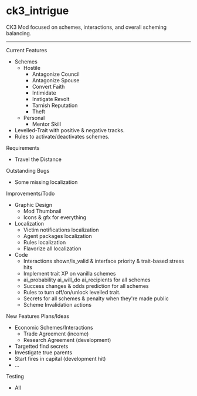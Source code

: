 # ck3_intrigue

CK3 Mod focused on schemes, interactions, and overall scheming balancing.

------
Current Features
- Schemes
    - Hostile
        - Antagonize Council
        - Antagonize Spouse
        - Convert Faith
        - Intimidate
        - Instigate Revolt
        - Tarnish Reputation
        - Theft
    - Personal
        - Mentor Skill
- Levelled-Trait with positive & negative tracks.
- Rules to activate/deactivates schemes.

Requirements
- Travel the Distance


Outstanding Bugs
- Some missing localization

Improvements/Todo
- Graphic Design
    - Mod Thumbnail
    - Icons & gfx for everything
- Localization
    - Victim notifications localization
    - Agent packages localization
    - Rules localization
    - Flavorize all localization
- Code
    - Interactions shown/is_valid & interface priority & trait-based stress hits
    - Implement trait XP on vanilla schemes
    - ai_probability ai_will_do ai_recipients for all schemes
    - Success changes & odds prediction for all schemes
    - Rules to turn off/on/unlock levelled trait.
    - Secrets for all schemes & penalty when they're made public
    - Scheme Invalidation actions

New Features Plans/Ideas 
- Economic Schemes/Interactions
	- Trade Agreement (income)
	- Research Agreement (development)
- Targetted find secrets
- Investigate true parents
- Start fires in capital (development hit)
- ... 

Testing
- All